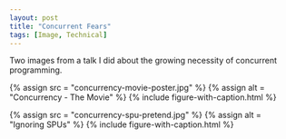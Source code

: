 ```yaml
---
layout: post
title: "Concurrent Fears"
tags: [Image, Technical]
---
```


Two images from a talk I did about the growing necessity of concurrent programming.

{% assign src = "concurrency-movie-poster.jpg" %}
{% assign alt = "Concurrency - The Movie" %}
{% include figure-with-caption.html %}

{% assign src = "concurrency-spu-pretend.jpg" %}
{% assign alt = "Ignoring SPUs" %}
{% include figure-with-caption.html %}

